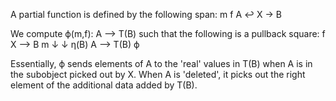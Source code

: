 A partial function is defined by the following span:                           m   f                         A ↩ X → B

We compute ϕ(m,f): A ⟶ T(B) such that the following is a pullback square:      f   X  ⟶ B m ↓     ↓ η(B)   A  ⟶ T(B)      ϕ

Essentially, ϕ sends elements of A to the 'real' values in T(B) when A is in the subobject picked out by X. When A is 'deleted', it picks out the right element of the additional data added by T(B).
